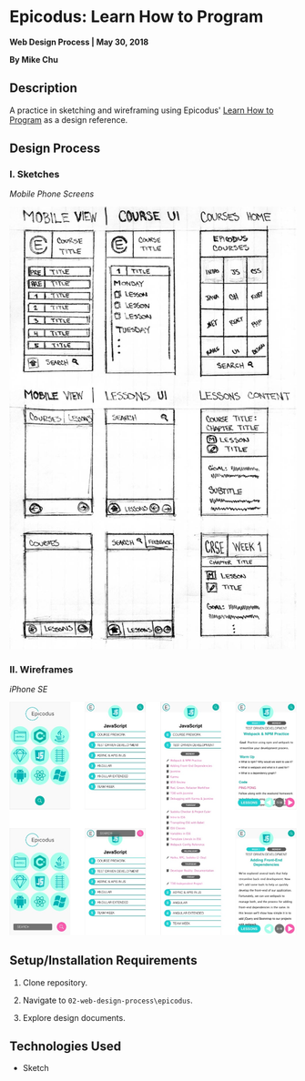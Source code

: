 # Epicodus: Learn How to Program

**Web Design Process | May 30, 2018**

**By Mike Chu**

## Description

A practice in sketching and wireframing using Epicodus' [Learn How to Program](https://www.learnhowtoprogram.com/) as a design reference.

## Design Process

### I. Sketches

_Mobile Phone Screens_

![Learn How to Program - Layout Sketch](img/epicodus-sketch.jpg?raw=true "Learn How to Program - Layout Sketch")

### II. Wireframes

_iPhone SE_

![Learn How to Program - Layout Wireframe](img/epicodus-wireframe-iphone-se.jpg?raw=true "Learn How to Program - iPhone SE Layout Wireframe")

## Setup/Installation Requirements

1. Clone repository.

2. Navigate to `02-web-design-process\epicodus`.

3. Explore design documents.

## Technologies Used

- Sketch

